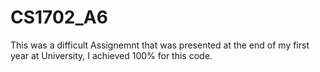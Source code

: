 # CS1702_A6
This was a difficult Assignemnt that was presented at the end of my first year at University, I achieved 100% for this code.
